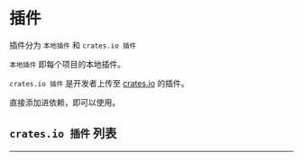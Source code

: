 <script setup>
import KoviPluginList from '../../components/KoviPluginList.vue'
</script>

# 插件

插件分为 `本地插件` 和 `crates.io 插件` 

`本地插件` 即每个项目的本地插件。

`crates.io 插件` 是开发者上传至 [crates.io](https://crates.io) 的插件。

直接添加进依赖，即可以使用。

## `crates.io 插件` 列表



<KoviPluginList />

***